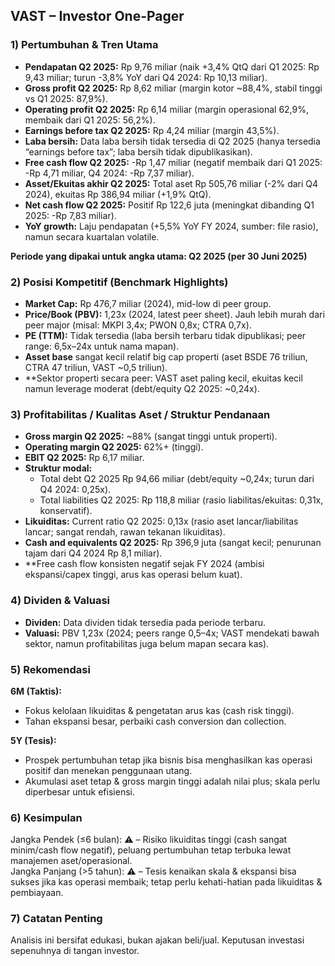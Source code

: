 ## VAST – Investor One-Pager

### 1) Pertumbuhan & Tren Utama
- **Pendapatan Q2 2025:** Rp 9,76 miliar (naik +3,4% QtQ dari Q1 2025: Rp 9,43 miliar; turun -3,8% YoY dari Q4 2024: Rp 10,13 miliar).  
- **Gross profit Q2 2025:** Rp 8,62 miliar (margin kotor ~88,4%, stabil tinggi vs Q1 2025: 87,9%).
- **Operating profit Q2 2025:** Rp 6,14 miliar (margin operasional 62,9%, membaik dari Q1 2025: 56,2%).
- **Earnings before tax Q2 2025:** Rp 4,24 miliar (margin 43,5%).
- **Laba bersih:** Data laba bersih tidak tersedia di Q2 2025 (hanya tersedia “earnings before tax”; laba bersih tidak dipublikasikan).
- **Free cash flow Q2 2025:** -Rp 1,47 miliar (negatif membaik dari Q1 2025: -Rp 4,71 miliar, Q4 2024: -Rp 7,37 miliar).
- **Asset/Ekuitas akhir Q2 2025:** Total aset Rp 505,76 miliar (-2% dari Q4 2024), ekuitas Rp 386,94 miliar (+1,9% QtQ).
- **Net cash flow Q2 2025:** Positif Rp 122,6 juta (meningkat dibanding Q1 2025: -Rp 7,83 miliar).
- **YoY growth:** Laju pendapatan (+5,5% YoY FY 2024, sumber: file rasio), namun secara kuartalan volatile.

**Periode yang dipakai untuk angka utama: Q2 2025 (per 30 Juni 2025)**

### 2) Posisi Kompetitif (Benchmark Highlights)
- **Market Cap:** Rp 476,7 miliar (2024), mid-low di peer group.
- **Price/Book (PBV):** 1,23x (2024, latest peer sheet). Jauh lebih murah dari peer major (misal: MKPI 3,4x; PWON 0,8x; CTRA 0,7x).
- **PE (TTM):** Tidak tersedia (laba bersih terbaru tidak dipublikasi; peer range: 6,5x–24x untuk nama mapan).
- **Asset base** sangat kecil relatif big cap properti (aset BSDE 76 triliun, CTRA 47 triliun, VAST ~0,5 triliun).
- **Sektor properti secara peer: VAST aset paling kecil, ekuitas kecil namun leverage moderat (debt/equity Q2 2025: ~0,24x).

### 3) Profitabilitas / Kualitas Aset / Struktur Pendanaan
- **Gross margin Q2 2025:** ~88% (sangat tinggi untuk properti).
- **Operating margin Q2 2025:** 62%+ (tinggi).
- **EBIT Q2 2025:** Rp 6,17 miliar.
- **Struktur modal:** 
   - Total debt Q2 2025 Rp 94,66 miliar (debt/equity ~0,24x; turun dari Q4 2024: 0,25x).
   - Total liabilities Q2 2025: Rp 118,8 miliar (rasio liabilitas/ekuitas: 0,31x, konservatif).
- **Likuiditas:** Current ratio Q2 2025: 0,13x (rasio aset lancar/liabilitas lancar; sangat rendah, rawan tekanan likuiditas).
- **Cash and equivalents Q2 2025:** Rp 396,9 juta (sangat kecil; penurunan tajam dari Q4 2024 Rp 8,1 miliar).
- **Free cash flow konsisten negatif sejak FY 2024 (ambisi ekspansi/capex tinggi, arus kas operasi belum kuat).

### 4) Dividen & Valuasi
- **Dividen:** Data dividen tidak tersedia pada periode terbaru.
- **Valuasi:** PBV 1,23x (2024; peers range 0,5–4x; VAST mendekati bawah sektor, namun profitabilitas juga belum mapan secara kas).

### 5) Rekomendasi
**6M (Taktis):**  
- Fokus kelolaan likuiditas & pengetatan arus kas (cash risk tinggi).
- Tahan ekspansi besar, perbaiki cash conversion dan collection.

**5Y (Tesis):**  
- Prospek pertumbuhan tetap jika bisnis bisa menghasilkan kas operasi positif dan menekan penggunaan utang.
- Akumulasi aset tetap & gross margin tinggi adalah nilai plus; skala perlu diperbesar untuk efisiensi.

### 6) Kesimpulan
Jangka Pendek (≤6 bulan): ⚠️ – Risiko likuiditas tinggi (cash sangat minim/cash flow negatif), peluang pertumbuhan tetap terbuka lewat manajemen aset/operasional.  
Jangka Panjang (>5 tahun): ⚠️ – Tesis kenaikan skala & ekspansi bisa sukses jika kas operasi membaik; tetap perlu kehati-hatian pada likuiditas & pembiayaan.

### 7) Catatan Penting
Analisis ini bersifat edukasi, bukan ajakan beli/jual. Keputusan investasi sepenuhnya di tangan investor.